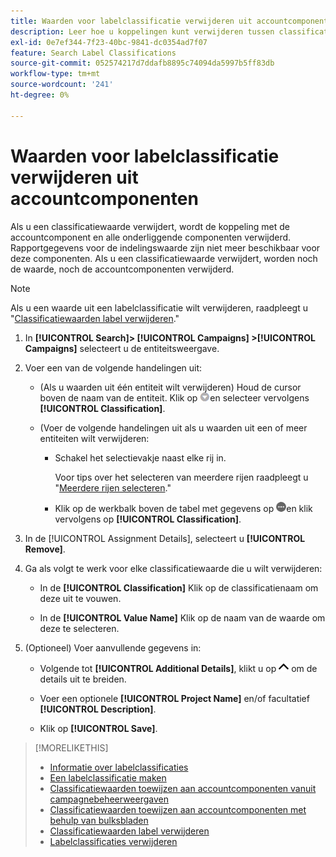 ```yaml
---
title: Waarden voor labelclassificatie verwijderen uit accountcomponenten
description: Leer hoe u koppelingen kunt verwijderen tussen classificatiewaarden van labels en accountcomponenten.
exl-id: 0e7ef344-7f23-40bc-9841-dc0354ad7f07
feature: Search Label Classifications
source-git-commit: 052574217d7ddafb8895c74094da5997b5ff83db
workflow-type: tm+mt
source-wordcount: '241'
ht-degree: 0%

---
```


# Waarden voor labelclassificatie verwijderen uit accountcomponenten

Als u een classificatiewaarde verwijdert, wordt de koppeling met de accountcomponent en alle onderliggende componenten verwijderd. Rapportgegevens voor de indelingswaarde zijn niet meer beschikbaar voor deze componenten. Als u een classificatiewaarde verwijdert, worden noch de waarde, noch de accountcomponenten verwijderd.

>[!NOTE]
>
>Als u een waarde uit een labelclassificatie wilt verwijderen, raadpleegt u &quot;[Classificatiewaarden label verwijderen](classification-values-delete.md).&quot;

1. In **[!UICONTROL Search]> [!UICONTROL Campaigns] >[!UICONTROL Campaigns]** selecteert u de entiteitsweergave.

1. Voer een van de volgende handelingen uit:

   * (Als u waarden uit één entiteit wilt verwijderen) Houd de cursor boven de naam van de entiteit. Klik op ![Knop Menu](/help/search-social-commerce/assets/arrow-dropdown-menu.png "Knop Menu")en selecteer vervolgens **[!UICONTROL Classification]**.

   * (Voer de volgende handelingen uit als u waarden uit een of meer entiteiten wilt verwijderen:

      * Schakel het selectievakje naast elke rij in.

        Voor tips over het selecteren van meerdere rijen raadpleegt u &quot;[Meerdere rijen selecteren](/help/search-social-commerce/common-tasks/navigation-editing-selection/multiple-rows-select.md).&quot;

      * Klik op de werkbalk boven de tabel met gegevens op ![Meer](/help/search-social-commerce/assets/more.png "Meer")en klik vervolgens op **[!UICONTROL Classification]**.

1. In de [!UICONTROL Assignment Details], selecteert u **[!UICONTROL Remove]**.

1. Ga als volgt te werk voor elke classificatiewaarde die u wilt verwijderen:

   * In de **[!UICONTROL Classification]** Klik op de classificatienaam om deze uit te vouwen.

   * In de **[!UICONTROL Value Name]** Klik op de naam van de waarde om deze te selecteren.

1. (Optioneel) Voer aanvullende gegevens in:

   * Volgende tot **[!UICONTROL Additional Details]**, klikt u op ![Openen](/help/search-social-commerce/assets/chevron-up.png "Openen") om de details uit te breiden.

   * Voer een optionele **[!UICONTROL Project Name]** en/of facultatief **[!UICONTROL Description]**.

   * Klik op **[!UICONTROL Save]**.

>[!MORELIKETHIS]
>
>* [Informatie over labelclassificaties](classification-about.md)
>* [Een labelclassificatie maken](classification-create.md)
>* [Classificatiewaarden toewijzen aan accountcomponenten vanuit campagnebeheerweergaven](classification-values-assign-campaign-management.md)
>* [Classificatiewaarden toewijzen aan accountcomponenten met behulp van bulksbladen](classification-values-assign-bulksheets.md)
>* [Classificatiewaarden label verwijderen](classification-values-delete.md)
>* [Labelclassificaties verwijderen](classification-delete.md)
